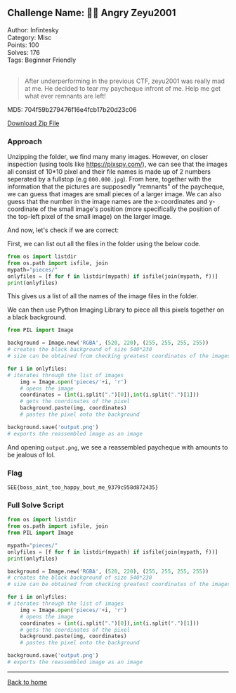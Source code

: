 ## Challenge Name: 🧑‍🎓 Angry Zeyu2001
Author: Infintesky  
Category: Misc  
Points: 100  
Solves: 176  
Tags: Beginner Friendly  
<br>
>After underperforming in the previous CTF, zeyu2001 was really mad at me. He decided to tear my paycheque infront of me. Help me get what ever remnants are left!

MD5: 704f59b279476f16e4fcb17b20d23c06

[Download Zip File](https://github.com/Team-Rainbow-Hash/seetf-2022-writeups/blob/main/misc/%F0%9F%A7%91%E2%80%8D%F0%9F%8E%93%20Angry%20Zeyu2001/files/misc_angry_zeyu2001.zip "Zip File")

### Approach
Unzipping the folder, we find many many images. However, on closer inspection (using tools like https://pixspy.com/), we can see that the images all consist of 10*10 pixel and their file names is made up of 2 numbers seperated by a fullstop (e.g `000.000.jpg`). From here, together with the information that the pictures are supposedly "remnants" of the paycheque, we can guess that images are small pieces of a larger image. We can also guess that the number in the image names are the x-coordinates and y-coordinate of the small image's position (more specifically the position of the top-left pixel of the small image) on the larger image.

And now, let's check if we are correct:

First, we can list out all the files in the folder using the below code.
```py
from os import listdir
from os.path import isfile, join
mypath="pieces/"
onlyfiles = [f for f in listdir(mypath) if isfile(join(mypath, f))]
print(onlyfiles)
```
This gives us a list of all the names of the image files in the folder.

We can then use Python Imaging Library to piece all this pixels together on a black background.
```py
from PIL import Image

background = Image.new('RGBA', (520, 220), (255, 255, 255, 255))
# creates the black background of size 540*230 
# size can be obtained from checking greatest coordinates of the images, then add 10 cause the pixel size is 10x10

for i in onlyfiles:
# iterates through the list of images
    img = Image.open('pieces/'+i, 'r')
    # opens the image
    coordinates = (int(i.split(".")[0]),int(i.split(".")[1]))
    # gets the coordinates of the pixel
    background.paste(img, coordinates)
    # pastes the pixel onto the background

background.save('output.png')
# exports the reassembled image as an image
```

And opening `output.png`, we see a reassembled paycheque with amounts to be jealous of lol.  

### Flag
`SEE{boss_aint_too_happy_bout_me_9379c958d872435}`


### Full Solve Script
```py
from os import listdir
from os.path import isfile, join
from PIL import Image

mypath="pieces/"
onlyfiles = [f for f in listdir(mypath) if isfile(join(mypath, f))]
print(onlyfiles)

background = Image.new('RGBA', (520, 220), (255, 255, 255, 255))
# creates the black background of size 540*230 
# size can be obtained from checking greatest coordinates of the images, then add 10 cause the pixel size is 10x10

for i in onlyfiles:
# iterates through the list of images
    img = Image.open('pieces/'+i, 'r')
    # opens the image
    coordinates = (int(i.split(".")[0]),int(i.split(".")[1]))
    # gets the coordinates of the pixel
    background.paste(img, coordinates)
    # pastes the pixel onto the background

background.save('output.png')
# exports the reassembled image as an image
```

---
[Back to home](https://github.com/Team-Rainbow-Hash/seetf-2022-writeups)